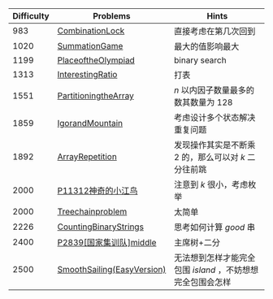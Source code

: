 | Difficulty | Problems | Hints |
|------------|------------|-----------|
| 983 | [CombinationLock](https://codeforces.com/contest/2091/problem/C) | 直接考虑在第几次回到 |
| 1020 | [SummationGame](https://codeforces.com/contest/1920/problem/B) | 最大的值影响最大 |
| 1199 | [PlaceoftheOlympiad](https://codeforces.com/contest/2091/problem/D) | binary search |
| 1313 | [InterestingRatio](https://codeforces.com/contest/2091/problem/E) | 打表 |
| 1551 | [PartitioningtheArray](https://codeforces.com/contest/1920/problem/C) | $n$ 以内因子数量最多的数其数量为 $128$ |
| 1859 | [IgorandMountain](https://codeforces.com/contest/2091/problem/F) | 考虑设计多个状态解决重复问题 |
| 1892 | [ArrayRepetition](https://codeforces.com/contest/1920/problem/D) | 发现操作其实是不断乘 $2$ 的，那么可以对 $k$ 二分往前跳 |
| 2000 | [P11312神奇的小江鸟](https://www.luogu.com.cn/problem/P11312) | 注意到 $k$ 很小，考虑枚举 |
| 2000 | [Treechainproblem](https://acm.hdu.edu.cn/showproblem.php?pid=5293) | 太简单 |
| 2226 | [CountingBinaryStrings](https://codeforces.com/contest/1920/problem/E) | 思考如何计算 $good$ 串 |
| 2400 | [P2839[国家集训队]middle](https://www.luogu.com.cn/problem/P2839) | 主席树+二分 |
| 2500 | [SmoothSailing(EasyVersion)](https://codeforces.com/contest/1920/problem/F1) | 无法想到怎样才能完全包围 $island$ ，不妨想想完全包围会怎样 |
